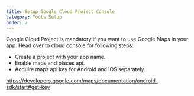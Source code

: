 ```yaml
---
title: Setup Google Cloud Project Console
category: Tools Setup
order: 7
---
```


Google Cloud Project is mandatory if you want to use Google Maps in your app. Head over to cloud console for following steps:
- Create a project with your app name.
- Enable maps and places api.
- Acquire maps api key for Android and iOS separately.

https://developers.google.com/maps/documentation/android-sdk/start#get-key
